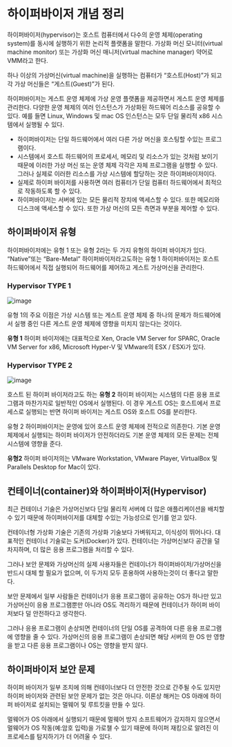 # 하이퍼바이저 개념 정리

하이퍼바이저(hypervisor)는 호스트 컴퓨터에서 다수의 운영 체제(operating system)를 동시에 실행하기 위한 논리적 플랫폼을 말한다. 가상화 머신 모니터(virtual machine monitor) 또는 가상화 머신 매니저(virtual machine manager) 약어로 VMM라고 한다.

하나 이상의 가상머신(virtual machine)을 실행하는 컴퓨터가 “호스트(Host)”가 되고 각 가상 머신들은 “게스트(Guest)”가 된다.

하이퍼바이저는 게스트 운영 체제에 가상 운영 플랫폼을 제공하면서 게스트 운영 체제를 관리한다. 다양한 운영 체제의 여러 인스턴스가 가상화된 하드웨어 리소스를 공유할 수 있다. 예를 들면 Linux, Windows 및 mac OS 인스턴스는 모두 단일 물리적 x86 시스템에서 실행될 수 있다.

- 하이퍼바이저는 단일 하드웨어에서 여러 다른 가상 머신을 호스팅할 수있는 프로그램이다.
- 시스템에서 호스트 하드웨어의 프로세서, 메모리 및 리소스가 있는 것처럼 보이기 때문에 이러한 가상 머신 또는 운영 체제 각각은 자체 프로그램을 실행할 수 있다. 그러나 실제로 이러한 리소스를 가상 시스템에 할당하는 것은 하이퍼바이저이다.
- 실제로 하이퍼 바이저를 사용하면 여러 컴퓨터가 단일 컴퓨터 하드웨어에서 최적으로 작동하도록 할 수 있다.
- 하이퍼바이저는 서버에 있는 모든 물리적 장치에 액세스할 수 있다. 또한 메모리와 디스크에 액세스할 수 있다. 또한 가상 머신의 모든 측면과 부분을 제어할 수 있다.



## 하이퍼바이저 유형

하이퍼바이저에는 유형 1 또는 유형 2라는 두 가지 유형의 하이퍼 바이저가 있다. “Native”또는 “Bare-Metal” 하이퍼바이저라고도하는 유형 1 하이퍼바이저는 호스트 하드웨어에서 직접 실행되어 하드웨어를 제어하고 게스트 가상머신을 관리한다.

### Hypervisor TYPE 1

![image](https://user-images.githubusercontent.com/42468263/185088561-be227259-7dd6-4fbf-a843-01c62b3aadd9.png)

유형 1의 주요 이점은 가상 시스템 또는 게스트 운영 체제 중 하나의 문제가 하드웨어에서 실행 중인 다른 게스트 운영 체제에 영향을 미치지 않는다는 것이다.

**유형 1** 하이퍼 바이저에는 대표적으로 Xen, Oracle VM Server for SPARC, Oracle VM Server for x86, Microsoft Hyper-V 및 VMware의 ESX / ESXi가 있다.

### Hypervisor TYPE 2

![image](https://user-images.githubusercontent.com/42468263/185088865-45a81f84-50d8-4c06-9148-56679b57ce8f.png)

호스트 된 하이퍼 바이저라고도 하는 **유형 2** 하이퍼 바이저는 시스템의 다른 응용 프로그램과 마찬가지로 일반적인 OS에서 실행된다. 이 경우 게스트 OS는 호스트에서 프로세스로 실행되는 반면 하이퍼 바이저는 게스트 OS와 호스트 OS를 분리한다.

유형 2 하이퍼바이저는 운영에 있어 호스트 운영 체제에 전적으로 의존한다. 기본 운영 체제에서 실행되는 하이퍼 바이저가 안전하더라도 기본 운영 체제의 모든 문제는 전체 시스템에 영향을 준다.

**유형2** 하이퍼 바이저의는 VMware Workstation, VMware Player, VirtualBox 및 Parallels Desktop for Mac이 있다.



## 컨테이너(container)와 하이퍼바이저(Hypervisor)

최근 컨테이너 기술은 가상머신보다 단일 물리적 서버에 더 많은 애플리케이션을 배치할 수 있기 때문에 하이퍼바이저를 대체할 수있는 가능성으로 인기를 얻고 있다.

컨테이너형 가상화 기술은 기존의 가상화 기술보다 가벼워지고, 이식성이 뛰어나다. 대표적인 컨테이너 기술로는 도커(Docker)가 있다. 컨테이너는 가상머신보다 공간을 덜 차지하며, 더 많은 응용 프로그램을 처리할 수 있다.

그러나 보안 문제와 가상머신의 실제 사용자들은 컨테이너가 하이퍼바이저/가상머신을 반드시 대체 할 필요가 없으며, 이 두가지 모두 혼용하여 사용하는것이 더 좋다고 말한다.

보안 문제에서 일부 사람들은 컨테이너가 응용 프로그램이 공유하는 OS가 하나만 있고 가상머신이 응용 프로그램뿐만 아니라 OS도 격리하기 때문에 컨테이너가 하이퍼 바이저보다 덜 안전하다고 생각한다.

그러나 응용 프로그램이 손상되면 컨테이너의 단일 OS를 공격하여 다른 응용 프로그램에 영향을 줄 수 있다. 가상머신의 응용 프로그램이 손상되면 해당 서버의 한 OS 만 영향을 받고 다른 응용 프로그램이나 OS는 영향을 받지 않다.



## 하이퍼바이저 보안 문제

하이퍼 바이저가 일부 조치에 의해 컨테이너보다 더 안전한 것으로 간주될 수도 있지만 하이퍼 바이저와 관련된 보안 문제가 없는 것은 아니다. 이론상 해커는 OS 아래에 하이퍼 바이저로 설치되는 멀웨어 및 루트킷을 만들 수 있다.

멀웨어가 OS 아래에서 실행되기 때문에 멀웨어 방지 소프트웨어가 감지하지 않으면서 멀웨어가 OS 작동(예:암호 입력)을 가로챌 수 있기 때문에 하이퍼 재킹으로 알려진 이 프로세스를 탐지하기가 더 어려울 수 있다.